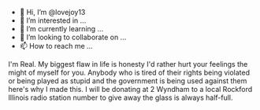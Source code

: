 - 👋 Hi, I’m @lovejoy13
- 👀 I’m interested in ...
- 🌱 I’m currently learning ...
- 💞️ I’m looking to collaborate on ...
- 📫 How to reach me ...

<!---
lovejoy13/lovejoy13 is a ✨ special ✨ repository because its `README.md` (this file) appears on your GitHub profile.
You can click the Preview link to take a look at your changes.
--->
I'm Real. My biggest flaw in life is honesty I'd rather hurt your feelings the might of myself for you. Anybody who is tired of their rights being violated or being played as stupid and the government is being used against them here's why I made this. I will be donating at 2 Wyndham to a local Rockford Illinois radio station number to give away the glass is always half-full.
